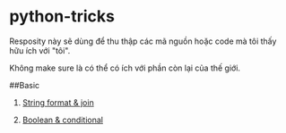 # python-tricks

Resposity này sẽ dùng để thu thập các mã nguồn hoặc code mà tôi thấy hữu ích với "tôi".

Không make sure là có thể có ích với phần còn lại của thế giới. 

##Basic



1. [String format & join](/basic_examples/String.md)

2. [Boolean & conditional](/basic_examples/Boolean.md)